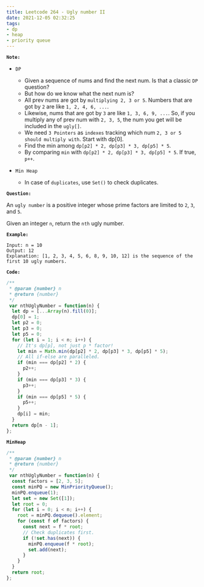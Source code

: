 ```yaml
---
title: Leetcode 264 - Ugly number II
date: 2021-12-05 02:32:25
tags:
- dp
- heap
- priority queue
---
```

**`Note:`**
- `DP`
  - Given a sequence of nums and find the next num. Is that a classic `DP` question?
  - But how do we know what the next num is?
  - All prev nums are got by `multiplying 2, 3 or 5`. Numbers that are got by `2` are like `1, 2, 4, 6, ...`.
  - Likewise, nums that are got by `3` are like `1, 3, 6, 9, ...`. So, if you multiply any of prev num with `2, 3, 5`, the num you get will be included in the `ugly[]`.
  - We need `3 Pointers` as `indexes` tracking which num `2, 3 or 5 should multiply with`. Start with dp[0].
  - Find the min among `dp[p2] * 2, dp[p3] * 3, dp[p5] * 5`.
  - By comparing `min` with `dp[p2] * 2, dp[p3] * 3, dp[p5] * 5`. If true, `p++`.

- `Min Heap`
  - In case of `duplicates`, use `Set()` to check duplicates.

**`Question:`**

An `ugly number` is a positive integer whose prime factors are limited to `2`, `3`, and `5`.

Given an integer `n`, return the `nth` ugly number.

**`Example:`**
```
Input: n = 10
Output: 12
Explanation: [1, 2, 3, 4, 5, 6, 8, 9, 10, 12] is the sequence of the first 10 ugly numbers.
```

**`Code:`**
```javascript
/**
 * @param {number} n
 * @return {number}
 */
 var nthUglyNumber = function(n) {
  let dp = [...Array(n).fill(0)];  
  dp[0] = 1;
  let p2 = 0;
  let p3 = 0;
  let p5 = 0;
  for (let i = 1; i < n; i++) {
    // It's dp[p], not just p * factor!
    let min = Math.min(dp[p2] * 2, dp[p3] * 3, dp[p5] * 5);
    // All if-else are paralleled.
    if (min === dp[p2] * 2) {
      p2++;
    }
    if (min === dp[p3] * 3) {
      p3++;
    }
    if (min === dp[p5] * 5) {
      p5++;
    }
    dp[i] = min;
  }
  return dp[n - 1];
};
```

**`MinHeap`**
```javascript
/**
 * @param {number} n
 * @return {number}
 */
 var nthUglyNumber = function(n) {
  const factors = [2, 3, 5];
  const minPQ = new MinPriorityQueue();
  minPQ.enqueue(1);
  let set = new Set([1]);
  let root = 0;
  for (let i = 0; i < n; i++) {
    root = minPQ.dequeue().element;
    for (const f of factors) {
      const next = f * root;
      // Check duplicates first.
      if (!set.has(next)) {
        minPQ.enqueue(f * root);
        set.add(next);
      }
    }
  }
  return root;
};
```